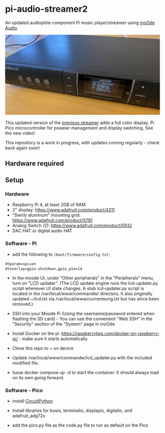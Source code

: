 # pi-audio-streamer2
An updated audiophile component Pi music player/streamer using [moOde Audio](https://moodeaudio.org/).

<img src="moode-audio-box.jpg">

This updated version of the [previous streamer](https://github.com/alanb128/audio-streaming-box) adds a full color display, Pi Pico microcontroller for powewr management and display switching. See the new video!

This repository is a work in progress, with updates coming regularly - check back again soon!

## Hardware required


## Setup

### Hardware
- Raspberry Pi 4, at least 2GB of RAM
- 2" display: https://www.adafruit.com/product/4311
- "Swirly aluminum" mounting grid: https://www.adafruit.com/product/5781
- Analog Switch (2): https://www.adafruit.com/product/5932
- DAC HAT or digital audio HAT

### Software - Pi
- add the following to `/boot/firmware/config.txt`:
```
dtparam=spi=on
dtoverlay=gpio-shutdown,gpio_pin=14 
```
- In the moode UI, under "Other peripherals" in the "Peripherals" menu, turn on  "LCD updater".
(The LCD update engine runs the lcd-updater.py script whenever UI state changes.
A stub lcd-updater.py script is located in the /var/local/www/commandw/ directory. It also originally updated ~/lcd.txt via /var/local/www/currentsong.txt but has since been removed.)

- SSH into your Moode Pi (Using the username/password entered when flashing the SD card) - You can use the convenient "Web SSH" in the "Security" section of the "System" page in moOde
  
- Install Docker on the pi: https://raspberrytips.com/docker-on-raspberry-pi/ - make sure it starts automatically
  
- Clone this repo to ~ on device
  
- Update /var/local/www/commandw/lcd_updater.py with the included modified file.
  
- Issue docker compose up -d to start the container. It should always load on its own going forward.

### Software - Pico

- install [CircuitPython](https://circuitpython.org/)
  
- Install libraries for busio, terminalio, displayio, digitalio, and adafruit_adg72x

- add the pico.py file as the code.py file to run as default on the Pico
